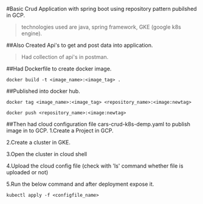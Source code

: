 #Basic Crud Application with spring boot using repository pattern pubilshed in GCP. 
>technologies used are java, spring framework, GKE (google k8s engine).

##Also Created Api's to get and post data into application. 
>Had collection of api's in postman. 

##Had Dockerfile to create docker image.
```
docker build -t <image_name>:<image_tag> .
```

##Published into docker hub. 
```
docker tag <image_name>:<image_tag> <repository_name>:<image:newtag>

docker push <repository_name>:<image:newtag>
```
##Then had cloud configuration file cars-crud-k8s-demp.yaml to publish image in to GCP.
1.Create a Project in GCP.

2.Create a cluster in GKE.

3.Open the cluster in cloud shell

4.Upload the cloud config file (check with 'ls' command whether file is uploaded or not)

5.Run the below command and after deployment expose it.
```
kubectl apply -f <configfile_name>
```